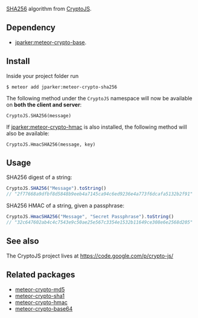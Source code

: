 [SHA256](https://en.wikipedia.org/wiki/SHA-256) algorithm from [CryptoJS](https://code.google.com/p/crypto-js/).

Dependency
----------
- [jparker:meteor-crypto-base](https://github.com/p-j/meteor-crypto-base).

Install
-------

Inside your project folder run
```
$ meteor add jparker:meteor-crypto-sha256
```
The following method under the `CryptoJS` namespace will now be available
on **both the client and server**:

`CryptoJS.SHA256(message)`

If [jparker:meteor-crypto-hmac](https://github.com/p-j/meteor-crypto-hmac) is also installed, the following method will also be available:

`CryptoJS.HmacSHA256(message, key)`


Usage
-----
SHA256 digest of a string:
```javascript
CryptoJS.SHA256("Message").toString()
// "2f77668a9dfbf8d5848b9eeb4a7145ca94c6ed9236e4a773f6dcafa5132b2f91"
```

SHA256 HMAC of a string, given a passphrase:
```javascript
CryptoJS.HmacSHA256("Message", "Secret Passphrase").toString()
// "32c647602ab4c4c7543e9c50ae25e567c3354e1532b11649ce308e6e2568d205"
```

See also
--------
The CryptoJS project lives at <https://code.google.com/p/crypto-js/>

Related packages
----------------

- [meteor-crypto-md5](https://github.com/p-j/meteor-crypto-md5)
- [meteor-crypto-sha1](https://github.com/p-j/meteor-crypto-sha1)
- [meteor-crypto-hmac](https://github.com/p-j/meteor-crypto-hmac)
- [meteor-crypto-base64](https://github.com/p-j/meteor-crypto-base64)